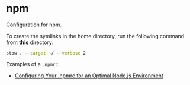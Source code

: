 # npm

Configuration for npm.

To create the symlinks in the home directory, run the following command from **this** directory:

```sh
stow . --target ~/ --verbose 2
```

Examples of a `.npmrc`:

- [Configuring Your .npmrc for an Optimal Node.js Environment](https://nodesource.com/blog/configuring-your-npmrc-for-an-optimal-node-js-environment/)
